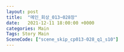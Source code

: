 ```yaml
---
layout: post
title:  "메인_회상_013~028장"
date:   2021-12-11 18:00:00 +0000
categories: Main
Tags: Story Main
SceneCode: ["scene_skip_cp013-028_q1_s10"]
---
```

